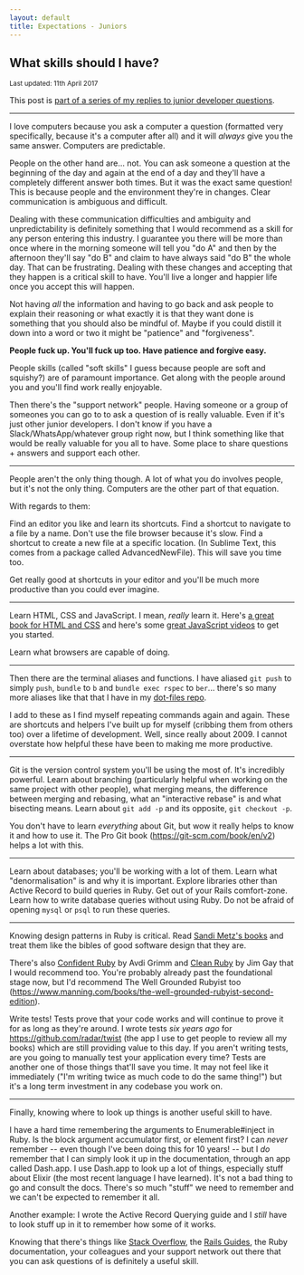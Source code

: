 ```yaml
---
layout: default
title: Expectations - Juniors
---
```


## What skills should I have?

<small>Last updated: 11th April 2017</small>

<p class='large'>
  This post is <a href='/juniors.html'>part of a series of my replies to junior developer questions</a>.
</p>

---

I love computers because you ask a computer a question (formatted very specifically, because it's a computer after all) and it will _always_ give you the same answer. Computers are predictable.

People on the other hand are... not. You can ask someone a question at the beginning of the day and again at the end of a day and they'll have a completely different answer both times. But it was the exact same question! This is because people and the environment they're in changes. Clear communication is ambiguous and difficult.

Dealing with these communication difficulties and ambiguity and unpredictability is definitely something that I would recommend as a skill for any person entering this industry. I guarantee you there will be more than once where in the morning someone will tell you "do A" and then by the afternoon they'll say "do B" and claim to have always said "do B" the whole day. That can be frustrating. Dealing with these changes and accepting that they happen is a critical skill to have. You'll live a longer and happier life once you accept this will happen.

Not having _all_ the information and having to go back and ask people to explain their reasoning or what exactly it is that they want done is something that you should also be mindful of. Maybe if you could distill it down into a word or two it might be "patience" and "forgiveness".

**People fuck up. You'll fuck up too. Have patience and forgive easy.**

People skills (called "soft skills" I guess because people are soft and squishy?) are of paramount importance. Get along with the people around you and you'll find work really enjoyable.

Then there's the "support network" people. Having someone or a group of someones you can go to to ask a question of is really valuable. Even if it's just other junior developers. I don't know if you have a Slack/WhatsApp/whatever group right now, but I think something like that would be really valuable for you all to have. Some place to share questions + answers and support each other.

---

People aren't the only thing though. A lot of what you do involves people, but it's not the only thing. Computers are the other part of that equation.

With regards to them:

Find an editor you like and learn its shortcuts. Find a shortcut to navigate to a file by a name. Don't use the file browser because it's slow. Find a shortcut to create a new file at a specific location. (In Sublime Text, this comes from a package called AdvancedNewFile). This will save you time too.

Get really good at shortcuts in your editor and you'll be much more productive than you could ever imagine.

----

Learn HTML, CSS and JavaScript. I mean, _really_ learn it. Here's [a great book for HTML and CSS](http://www.htmlandcssbook.com/) and here's some [great JavaScript videos](https://egghead.io) to get you started.

Learn what browsers are capable of doing.

---

Then there are the terminal aliases and functions. I have aliased `git push` to simply `push`, `bundle` to `b` and `bundle exec rspec` to `ber`... there's so many more aliases like that that I have in my [dot-files repo](https://github.com/radar/dot-files).

I add to these as I find myself repeating commands again and again. These are shortcuts and helpers I've built up for myself (cribbing them from others too) over a lifetime of development. Well, since really about 2009. I cannot overstate how helpful these have been to making me more productive.

---

Git is the version control system you'll be using the most of. It's incredibly powerful. Learn about branching (particularly helpful when working on the same project with other people), what merging means, the difference between merging and rebasing, what an "interactive rebase" is and what bisecting means. Learn about `git add -p` and its opposite, `git checkout -p`.

You don't have to learn _everything_ about Git, but wow it really helps to know it and how to use it. The Pro Git book (https://git-scm.com/book/en/v2) helps a lot with this.

---

Learn about databases; you'll be working with a lot of them. Learn what "denormalisation" is and why it is important. Explore libraries other than Active Record to build queries in Ruby. Get out of your Rails comfort-zone. Learn how to write database queries without using Ruby. Do not be afraid of opening `mysql` or `psql` to run these queries.

----

Knowing design patterns in Ruby is critical. Read [Sandi Metz's books](https://www.sandimetz.com/products/) and treat them like the bibles of good software design that they are.

There's also [Confident Ruby](http://www.confidentruby.com/) by Avdi Grimm and [Clean Ruby](http://clean-ruby.com/) by Jim Gay that I would recommend too. You're probably already past the foundational stage now, but I'd recommend The Well Grounded Rubyist too (https://www.manning.com/books/the-well-grounded-rubyist-second-edition).

Write tests! Tests prove that your code works and will continue to prove it for as long as they're around. I wrote tests _six years ago_ for https://github.com/radar/twist (the app I use to get people to review all my books) which are still providing value to this day. If you aren't writing tests, are you going to manually test your application every time? Tests are another one of those things that'll save you time. It may not feel like it immediately ("I'm writing twice as much code to do the same thing!") but it's a long term investment in any codebase you work on.

----

Finally, knowing where to look up things is another useful skill to have.

I have a hard time remembering the arguments to Enumerable#inject in Ruby. Is the block argument accumulator first, or element first? I can _never_ remember -- even though I've been doing this for 10 years! -- but I _do_ remember that I can simply look it up in the documentation, through an app called Dash.app. I use Dash.app to look up a lot of things, especially stuff about Elixir (the most recent language I have learned). It's not a bad thing to go and consult the docs. There's so much "stuff" we need to remember and we can't be expected to remember it all.

Another example: I wrote the Active Record Querying guide and I _still_ have to look stuff up in it to remember how some of it works.

Knowing that there's things like [Stack Overflow](http://stackoverflow.com/), the [Rails Guides](http://guides.rubyonrails.org), the Ruby documentation, your colleagues and your support network out there that you can ask questions of is definitely a useful skill.

